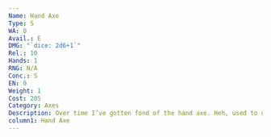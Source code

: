 ```yaml
---
Name: Hand Axe
Type: S
WA: 0
Avail.: E
DMG: "`dice: 2d6+1`"
Rel.: 10
Hands: 1
RNG: N/A
Conc.: S
EN: 0
Weight: 1
Cost: 205
Category: Axes
Description: Over time I’ve gotten fond of the hand axe. Heh, used to use ‘em for timber but they’re damn tough, and a weapon designed to chop wood will go through bone just as well.
column1: Hand Axe
---
```


